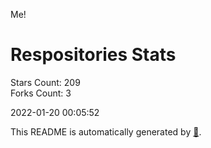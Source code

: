 Me!

# Respositories Stats
Stars Count: 209  
Forks Count: 3

2022-01-20 00:05:52  

This README is automatically generated by [🐰](https://github.com/rnitta/rnitta).
